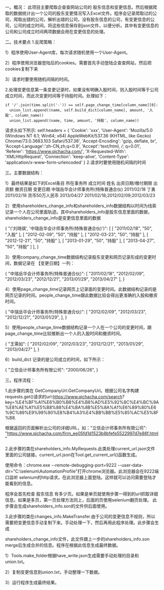 一。概况：
此项目主要爬取企查查网站公司的 股东信息和变更信息。然后根据爬取的数据统计出一个公司的股东变更情况写入Excel文件。程序会记录爬取过的公司，爬取出错的公司，解析出错的公司，没有股东信息的公司，有变更信息的公司，公司的成立时间。将这些信息保存到json文件，以便分析。其中有变更信息的公司和公司成立时间两项数据会用在变更信息的处理。

二。技术要点
 1.反爬策略：
 
  1）程序使用User-Agent库，每次请求随机使用一个User-Agent。
  
  2）程序使用浏览器登陆后的cookies。需要首先手动登陆企查查网站，然后把cookies复制下来
  
  3）请求时要使用随机间隔的时间。
  
 2.处理变更信息第一条变更记录时，如果没有明确入股时间，则入股时间等于公司成立时间，而此次变更时间等于持股时间。处理如下：
 
    if '/'.join(time.split('-')) == self.page_change_time[column_name][0]:
      union_list.append((name, self.build_dict[column_name], amount, '入股', column_name))
      union_list.append((name, time, amount, '持股', column_name))
  请求头如下所示:
            self.headers = {
            'Cookie': 'xxx',
            'User-Agent': 'Mozilla/5.0 (Windows NT 6.1; Win64; x64) AppleWebKit/537.36 (KHTML, like Gecko) Chrome/73.0.3683.103                                    Safari/537.36',
            'Accept-Encoding': 'gzip, deflate, br',
            'Accept-Language':'zh-CN,zh;q=0.9',
            'Accept':'text/html, */*; q=0.01',
            'Referer': 'https://www.qichacha.com/',
            'X-Requested-With': 'XMLHttpRequest',
            'Connection': 'keep-alive',
            'Content-Type': 'application/x-www-form-urlencoded'
            }
      2.请求时要使用随机间隔的时间
      
三。主要数据结构：

1）最终结果是如下的Excel条目
  所在事务所	                       成立时间	    姓名	出资日期/缴付期限	出资额	        撤资日期	   变更日期
  中瑞岳华会计师事务所(特殊普通合伙)	2011/02/18	丁勇	2011/02/18	    货币50万人民币	2013/04/27	2011/02/18;2012/02/09;2012/03/23

2）使用shareholders_change_info和shareholders_info数据结构以时间为线索记录一个人在公司里面轨迹。其中shareholders_info是股东信息里面的数据，
   shareholders_change_info是变更信息里面的数据
   
{
    "('刘琦祺', '中瑞岳华会计师事务所(特殊普通合伙)')": [
        [
            "2011/02/18",
            "50",
            "入股"
        ],
        [
            "2012-02-09",
            "50",
            "持股"
        ],
        [
            "2012-03-23",
            "50",
            "持股"
        ],
        [
            "2012-12-21",
            "50",
            "持股"
        ],
        [
            "2013-01-29",
            "50",
            "持股"
        ],
        [
            "2013-04-27",
            "50",
            "持股"
        ]
    ],
}

3）使用company_change_time数据结构记录股东变更和网页记录形成的变更时间，数据记录在 【变更日期】一列：

  {
        "中瑞岳华会计师事务所(特殊普通合伙)": [
        "2011/02/18",
        "2012/02/09",
        "2012/03/23",
        "2012/12/21",
        "2013/01/29",
        "2013/04/27"
    ],
  }
  
4）使用page_change_time记录网页上记录面的变更时间。此数据结构记录的是网页记录的时间。people_change_time跟此数据比较会得出更准确的入股和撤资时间。

{
      "中瑞岳华会计师事务所(特殊普通合伙)": [
        "2012/02/09",
        "2012/03/23",
        "2012/12/21",
        "2013/01/29",
    ],
}

5）使用people_change_time数据结构记录一个人在一个公司的变更时间，跟page_change_time比较推断出一个人的入股时间和撤资时间。

 {
      "王需如": [
        "2012/02/09",
        "2012/03/23",
        "2012/12/21",
        "2013/01/29",
        "2013/04/27"
    ],
 }
 
6）build_dict 记录的是公司成立的时间，如下所示：

  {
    "立信会计师事务所有限公司": "2000/06/26",
  }
  
三。程序流程：

1.此步骤的类在 GetCompanyUrl.GetCompanyUrl。根据公司名字构建 requests.get()请求的url:https://www.qichacha.com/search?        key=%E4%BF%A1%E6%B0%B8%E4%B8%AD%E5%92%8C%E4%BC%9A%E8%AE%A1%E5%B8%88%E4%BA%8B%E5%8A%A1%E6%89%80%E6%9C%89%E9%99%90%E8%B4%A3%E4%BB%BB%E5%85%AC%E5%8F%B8.

根据返回的页面解析出公司的详细URL，如："立信会计师事务所有限公司": "https://www.qichacha.com/firm_ee05fd1d1523b8bfefe5522997d7e86f.html"

2.此步骤的类在shareholders_info.MyRequests.此类处理current_url.json文件里面的公司链接。current_url.json在Tool.get_current_url()函数生成。

  使用命令：chrome.exe --remote-debugging-port=9222 --user-data-dir="C:\selenum\AutomationProfile"打开chrome浏览器。此浏览器会在9222端口监听   selenium的http请求。在此浏览器上面登陆。这样就可以访问需要登陆才能看到的信息。
  
  程序会首先检查 股东信息 有多少页。如果是单页就使用步骤一得到的url抓取详细信息。如果是多页，第一页处理方法同上，后面的页使用selenium翻页处理。
  此步骤会生成shareholders_info.son的文件供后面使用。
  
3.此步骤的类在changes_info.MakeTransfer.由于公司的变更信息不规则，所以需要把变更信息手动复制下来。手动处理一下，然后再用此程序处理。此步骤会生成

  shareholders_change_info文件，此文件跟上一步的shareholders_info.son merge后生成合并的信息。程序在根据此信息生成最终数据。
  
  1）Tools.make_folder根据have_write.json生成需要手动处理的目录和union.txt。
  
  2）复制变更信息到union.txt，手动整理一下数据。
  
  3）运行程序生成最终结果。
  


